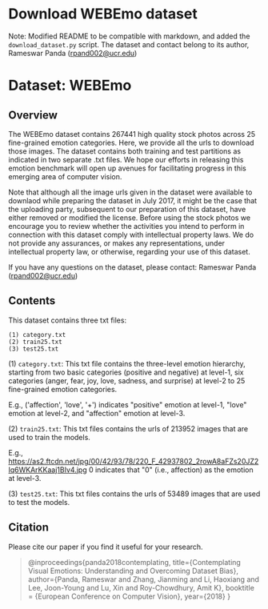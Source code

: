 # Download WEBEmo dataset

Note: Modified README to be compatible with markdown, and added the `download_dataset.py` script. The dataset and contact belong to its author, Rameswar Panda (rpand002@ucr.edu)

# Dataset: WEBEmo

## Overview
The WEBEmo dataset contains 267441 high quality stock photos across 25 fine-grained emotion categories. Here, we provide all the urls to download those images. The dataset contains both training and test partitions as indicated in two separate .txt files. We hope our efforts in releasing this emotion benchmark will open up avenues for facilitating progress in this emerging area of computer vision. 

Note that although all the image urls given in the dataset were available to downlaod while preparing the dataset in July 2017, it might be the case that the uploading party, subsequent to our preparation of this dataset, have either removed or modified the license. Before using the stock photos we encourage you to review whether the activities you intend to perform in connection with this dataset comply with intellectual property laws. We do not provide any assurances, or makes any representations, under intellectual property law, or otherwise, regarding your use of this dataset. 

If you have any questions on the dataset, please contact:
Rameswar Panda (rpand002@ucr.edu)


## Contents
This dataset contains three txt files:
```
(1) category.txt
(2) train25.txt
(3) test25.txt
```
(1) `category.txt`: This txt file contains the three-level emotion hierarchy, starting from two
basic categories (positive and negative) at level-1, six categories (anger, fear, joy, love, sadness, and surprise) at level-2 to 25 fine-grained emotion categories.

E.g., ('affection', 'love', '+') indicates "positive" emotion at level-1, "love" emotion at level-2, and "affection" emotion at level-3.

(2) `train25.txt`: This txt files contains the urls of 213952 images that are used to train the models.

E.g., https://as2.ftcdn.net/jpg/00/42/93/78/220_F_42937802_2rowA8aFZs20JZ2Iq6WKArKKaaj1BIv4.jpg 0
indicates that "0" (i.e., affection) as the emotion at level-3. 

(3) `test25.txt`: This txt files contains the urls of 53489 images that are used to test the models.

## Citation

Please cite our paper if you find it useful for your research.

>@inproceedings{panda2018contemplating,
>  title={Contemplating Visual Emotions: Understanding and Overcoming Dataset Bias},
>  author={Panda, Rameswar and Zhang, Jianming and Li, Haoxiang and Lee, Joon-Young and Lu, Xin and Roy-Chowdhury, Amit K},
>  booktitle = {European Conference on Computer Vision},
>  year={2018}
>}

 




